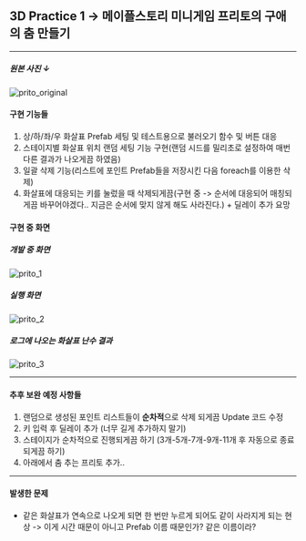 ## 3D Practice 1 -> 메이플스토리 미니게임 프리토의 구애의 춤 만들기

<hr>

##### 원본 사진 ↓

![prito_original](https://user-images.githubusercontent.com/66288087/179494970-c60a5899-0cce-4fe6-8dd3-77afe579b88d.jpg)


#### 구현 기능들

1. 상/하/좌/우 화살표 Prefab 세팅 및 테스트용으로 불러오기 함수 및 버튼 대응
2. 스테이지별 화살표 위치 랜덤 세팅 기능 구현(랜덤 시드를 밀리초로 설정하여 매번 다른 결과가 나오게끔 하였음)
3. 일괄 삭제 기능(리스트에 포인트 Prefab들을 저장시킨 다음 foreach를 이용한 삭제)
4. 화살표에 대응되는 키를 눌렀을 때 삭제되게끔(구현 중 -> 순서에 대응되어 매칭되게끔 바꾸어야겠다.. 지금은 순서에 맞지 않게 해도 사라진다.) + 딜레이 추가 요망

#### 구현 중 화면

##### 개발 중 화면

![prito_1](https://user-images.githubusercontent.com/66288087/179495518-daa1a66d-c71d-48e8-9ec9-0bce4d916510.JPG)

##### 실행 화면

![prito_2](https://user-images.githubusercontent.com/66288087/179495513-6767e0a1-41cc-44f7-bf5a-d2a04c35dd0a.JPG)

##### 로그에 나오는 화살표 난수 결과

![prito_3](https://user-images.githubusercontent.com/66288087/179495516-f3bfabef-9398-45e4-b449-1af30ad5e330.JPG)

<hr>

#### 추후 보완 예정 사항들

1. 랜덤으로 생성된 포인트 리스트들이 **순차적**으로 삭제 되게끔 Update 코드 수정
2. 키 입력 후 딜레이 추가 (너무 길게 추가하지 말기)
3. 스테이지가 순차적으로 진행되게끔 하기 (3개-5개-7개-9개-11개 후 자동으로 종료되게끔 하기)
4. 아래에서 춤 추는 프리토 추가..

<hr>

#### 발생한 문제

- 같은 화살표가 연속으로 나오게 되면 한 번만 누르게 되어도 같이 사라지게 되는 현상 -> 이게 시간 때문이 아니고 Prefab 이름 때문인가? 같은 이름이라?

